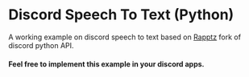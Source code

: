 # Discord Speech To Text (Python)

A working example on discord speech to text based on [Rapptz](https://github.com/Rapptz/discord.py) fork of discord python API.


#### Feel free to implement this example in your discord apps.


